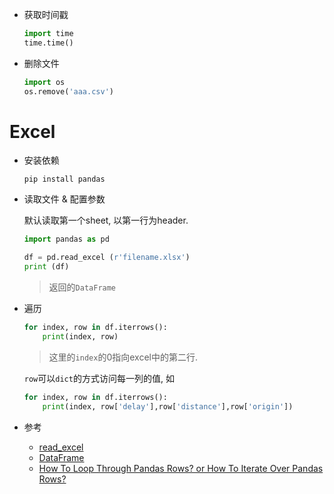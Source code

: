 * 获取时间戳

  ```python
  import time
  time.time()
  ```

* 删除文件

  ```python
  import os
  os.remove('aaa.csv')
  ```


# Excel

* 安装依赖

  ```shell
  pip install pandas
  ```

* 读取文件 & 配置参数

  默认读取第一个sheet, 以第一行为header.

  ```python
  import pandas as pd
  
  df = pd.read_excel (r'filename.xlsx')
  print (df)
  ```

  > 返回的`DataFrame`

* 遍历

  ```python
  for index, row in df.iterrows():
      print(index, row)
  ```

  > 这里的`index`的0指向excel中的第二行.

  `row`可以`dict`的方式访问每一列的值, 如

  ```python
  for index, row in df.iterrows():
      print(index, row['delay'],row['distance'],row['origin'])
  ```

* 参考

  * [read_excel](https://pandas.pydata.org/docs/reference/api/pandas.read_excel.html#pandas.read_excel)
  * [DataFrame](https://pandas.pydata.org/docs/reference/frame.html)
  * [How To Loop Through Pandas Rows? or How To Iterate Over Pandas Rows?](https://cmdlinetips.com/2018/12/how-to-loop-through-pandas-rows-or-how-to-iterate-over-pandas-rows/)

